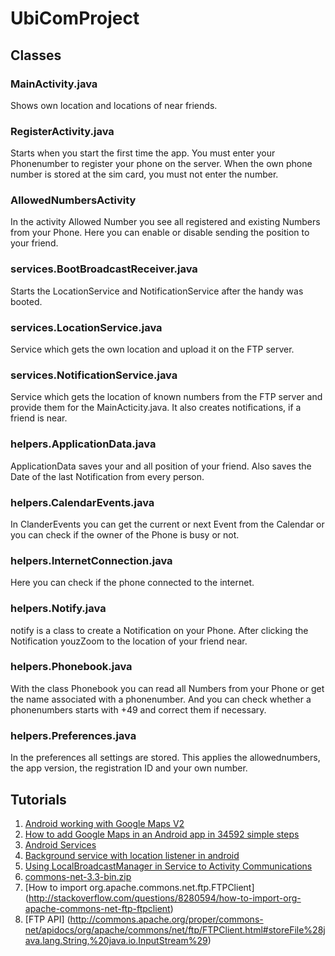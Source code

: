 # UbiComProject #

## Classes ##

### MainActivity.java ###
Shows own location and locations of near friends.

###	RegisterActivity.java ###
Starts when you start the first time the app. You must enter your Phonenumber to register your phone on the server. When the own phone number is stored at the sim card, you must not enter the number.

### AllowedNumbersActivity ###
In the activity Allowed Number you see all registered and existing Numbers from your Phone. Here you can enable or disable sending the position to your friend.


### services.BootBroadcastReceiver.java ###
Starts the LocationService and NotificationService after the handy was booted.

### services.LocationService.java ###
Service which gets the own location and upload it on the FTP server.

### services.NotificationService.java ###
Service which gets the location of known numbers from the FTP server and provide them for the MainActicity.java. It also creates notifications, if a friend is near.

### helpers.ApplicationData.java ###
ApplicationData saves your and all position of your friend. Also saves the Date of the last Notification from every person.

### helpers.CalendarEvents.java ###
In ClanderEvents you can get the current or next Event from the Calendar or you can check if the owner of the Phone is busy or not.  

### helpers.InternetConnection.java ###
Here you can check if the phone connected to the internet.

### helpers.Notify.java ###
notify is a class to create a Notification on your Phone. After clicking the Notification youzZoom to the location of your friend near.

### helpers.Phonebook.java ###
With the class Phonebook you can read all Numbers from your Phone or get the name associated with a phonenumber.
And you can check whether a phonenumbers starts with +49 and correct them if necessary.

### helpers.Preferences.java ###
In the preferences all settings are stored.
This applies the allowednumbers, the app version, the registration ID and your own number.

## Tutorials ##

1. [Android working with Google Maps V2](http://www.androidhive.info/2013/08/android-working-with-google-maps-v2/)
2. [How to add Google Maps in an Android app in 34592 simple steps](http://www.creativepulse.gr/en/blog/2014/how-to-add-google-maps-in-an-android-app-in-34592-simple-steps)
3. [Android Services](http://www.tutorialspoint.com/android/android_services.htm)
4. [Background service with location listener in android](http://stackoverflow.com/questions/14478179/background-service-with-location-listener-in-android)
5. [Using LocalBroadcastManager in Service to Activity Communications](http://www.intertech.com/Blog/using-localbroadcastmanager-in-service-to-activity-communications/)
6. [commons-net-3.3-bin.zip](http://commons.apache.org/proper/commons-net/download_net.cgi)
7. [How to import org.apache.commons.net.ftp.FTPClient] (http://stackoverflow.com/questions/8280594/how-to-import-org-apache-commons-net-ftp-ftpclient)
8. [FTP API] (http://commons.apache.org/proper/commons-net/apidocs/org/apache/commons/net/ftp/FTPClient.html#storeFile%28java.lang.String,%20java.io.InputStream%29)
